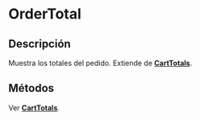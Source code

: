# OrderTotal

## Descripción

Muestra los totales del pedido. Extiende de **[CartTotals](../CartTotals.md)**.

## Métodos

Ver **[CartTotals](../CartTotals.md)**.
